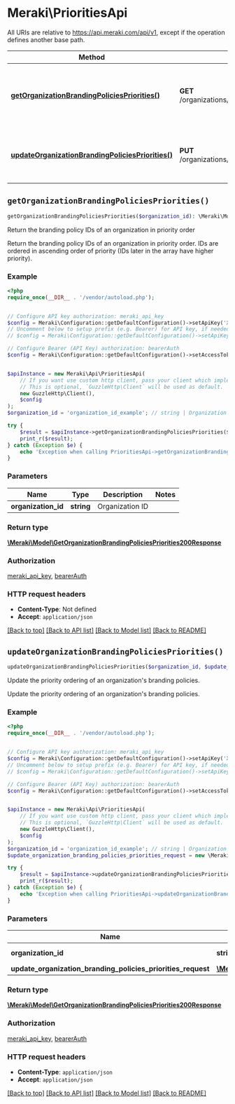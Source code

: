 # Meraki\PrioritiesApi

All URIs are relative to https://api.meraki.com/api/v1, except if the operation defines another base path.

| Method | HTTP request | Description |
| ------------- | ------------- | ------------- |
| [**getOrganizationBrandingPoliciesPriorities()**](PrioritiesApi.md#getOrganizationBrandingPoliciesPriorities) | **GET** /organizations/{organizationId}/brandingPolicies/priorities | Return the branding policy IDs of an organization in priority order |
| [**updateOrganizationBrandingPoliciesPriorities()**](PrioritiesApi.md#updateOrganizationBrandingPoliciesPriorities) | **PUT** /organizations/{organizationId}/brandingPolicies/priorities | Update the priority ordering of an organization&#39;s branding policies. |


## `getOrganizationBrandingPoliciesPriorities()`

```php
getOrganizationBrandingPoliciesPriorities($organization_id): \Meraki\Model\GetOrganizationBrandingPoliciesPriorities200Response
```

Return the branding policy IDs of an organization in priority order

Return the branding policy IDs of an organization in priority order. IDs are ordered in ascending order of priority (IDs later in the array have higher priority).

### Example

```php
<?php
require_once(__DIR__ . '/vendor/autoload.php');


// Configure API key authorization: meraki_api_key
$config = Meraki\Configuration::getDefaultConfiguration()->setApiKey('X-Cisco-Meraki-API-Key', 'YOUR_API_KEY');
// Uncomment below to setup prefix (e.g. Bearer) for API key, if needed
// $config = Meraki\Configuration::getDefaultConfiguration()->setApiKeyPrefix('X-Cisco-Meraki-API-Key', 'Bearer');

// Configure Bearer (API Key) authorization: bearerAuth
$config = Meraki\Configuration::getDefaultConfiguration()->setAccessToken('YOUR_ACCESS_TOKEN');


$apiInstance = new Meraki\Api\PrioritiesApi(
    // If you want use custom http client, pass your client which implements `GuzzleHttp\ClientInterface`.
    // This is optional, `GuzzleHttp\Client` will be used as default.
    new GuzzleHttp\Client(),
    $config
);
$organization_id = 'organization_id_example'; // string | Organization ID

try {
    $result = $apiInstance->getOrganizationBrandingPoliciesPriorities($organization_id);
    print_r($result);
} catch (Exception $e) {
    echo 'Exception when calling PrioritiesApi->getOrganizationBrandingPoliciesPriorities: ', $e->getMessage(), PHP_EOL;
}
```

### Parameters

| Name | Type | Description  | Notes |
| ------------- | ------------- | ------------- | ------------- |
| **organization_id** | **string**| Organization ID | |

### Return type

[**\Meraki\Model\GetOrganizationBrandingPoliciesPriorities200Response**](../Model/GetOrganizationBrandingPoliciesPriorities200Response.md)

### Authorization

[meraki_api_key](../../README.md#meraki_api_key), [bearerAuth](../../README.md#bearerAuth)

### HTTP request headers

- **Content-Type**: Not defined
- **Accept**: `application/json`

[[Back to top]](#) [[Back to API list]](../../README.md#endpoints)
[[Back to Model list]](../../README.md#models)
[[Back to README]](../../README.md)

## `updateOrganizationBrandingPoliciesPriorities()`

```php
updateOrganizationBrandingPoliciesPriorities($organization_id, $update_organization_branding_policies_priorities_request): \Meraki\Model\GetOrganizationBrandingPoliciesPriorities200Response
```

Update the priority ordering of an organization's branding policies.

Update the priority ordering of an organization's branding policies.

### Example

```php
<?php
require_once(__DIR__ . '/vendor/autoload.php');


// Configure API key authorization: meraki_api_key
$config = Meraki\Configuration::getDefaultConfiguration()->setApiKey('X-Cisco-Meraki-API-Key', 'YOUR_API_KEY');
// Uncomment below to setup prefix (e.g. Bearer) for API key, if needed
// $config = Meraki\Configuration::getDefaultConfiguration()->setApiKeyPrefix('X-Cisco-Meraki-API-Key', 'Bearer');

// Configure Bearer (API Key) authorization: bearerAuth
$config = Meraki\Configuration::getDefaultConfiguration()->setAccessToken('YOUR_ACCESS_TOKEN');


$apiInstance = new Meraki\Api\PrioritiesApi(
    // If you want use custom http client, pass your client which implements `GuzzleHttp\ClientInterface`.
    // This is optional, `GuzzleHttp\Client` will be used as default.
    new GuzzleHttp\Client(),
    $config
);
$organization_id = 'organization_id_example'; // string | Organization ID
$update_organization_branding_policies_priorities_request = new \Meraki\Model\UpdateOrganizationBrandingPoliciesPrioritiesRequest(); // \Meraki\Model\UpdateOrganizationBrandingPoliciesPrioritiesRequest

try {
    $result = $apiInstance->updateOrganizationBrandingPoliciesPriorities($organization_id, $update_organization_branding_policies_priorities_request);
    print_r($result);
} catch (Exception $e) {
    echo 'Exception when calling PrioritiesApi->updateOrganizationBrandingPoliciesPriorities: ', $e->getMessage(), PHP_EOL;
}
```

### Parameters

| Name | Type | Description  | Notes |
| ------------- | ------------- | ------------- | ------------- |
| **organization_id** | **string**| Organization ID | |
| **update_organization_branding_policies_priorities_request** | [**\Meraki\Model\UpdateOrganizationBrandingPoliciesPrioritiesRequest**](../Model/UpdateOrganizationBrandingPoliciesPrioritiesRequest.md)|  | [optional] |

### Return type

[**\Meraki\Model\GetOrganizationBrandingPoliciesPriorities200Response**](../Model/GetOrganizationBrandingPoliciesPriorities200Response.md)

### Authorization

[meraki_api_key](../../README.md#meraki_api_key), [bearerAuth](../../README.md#bearerAuth)

### HTTP request headers

- **Content-Type**: `application/json`
- **Accept**: `application/json`

[[Back to top]](#) [[Back to API list]](../../README.md#endpoints)
[[Back to Model list]](../../README.md#models)
[[Back to README]](../../README.md)
